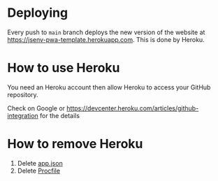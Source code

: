 # Deploying

Every push to `main` branch deploys the new version of the website at https://jsenv-pwa-template.herokuapp.com. This is done by Heroku.

# How to use Heroku

You need an Heroku account then allow Heroku to access your GitHub repository.

Check on Google or https://devcenter.heroku.com/articles/github-integration for the details

# How to remove Heroku

1. Delete [app.json](../../app.json)
2. Delete [Procfile](../../Procfile)
